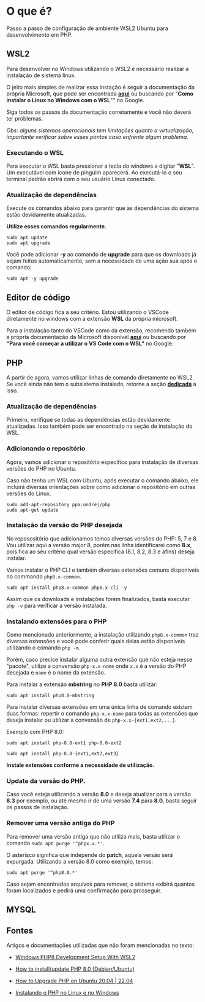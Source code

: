 # O que é?

Passo a passo de configuração de ambiente WSL2 Ubuntu para desenvolvimento em PHP.


## WSL2

Para desenvolver no Windows utilizando o WSL2 é necessário realizar a instalação de sistema linux.

O jeito mais simples de realizar essa instação é seguir a documentação da própria Microsoft, que pode ser encontrada **[aqui](https://learn.microsoft.com/pt-br/windows/wsl/install)** ou buscando por "**Como instalar o Linux no Windows com o WSL**"" no Google.

Siga todos os passos da documentação corretamente e você não deverá ter problemas.

*Obs: alguns sistemas operacionais tem limitações quanto a virtualização, importante verificar sobre esses pontos caso enfrente algum problema.*

### Executando o WSL

Para executar o WSL basta pressionar a tecla do windows e digitar "**WSL**". Um executável com ícone de pinguim aparecerá. Ao executá-lo o seu terminal padrão abrirá com o seu usuário Linux conectado.

### Atualização de dependências

Execute os comandos abaixo para garantir que as dependências do sistema estão devidamente atualizadas.

**Utilize esses comandos regularmente.**

```shell
sudo apt update
sudo apt upgrade
```

Você pode adicionar **-y** ao comando de **upgrade** para que os downloads já sejam feitos automaticamente, sem a necessidade de uma ação sua após o comando:

```shell
sudo apt -y upgrade
```

## Editor de código

O editor de código fica a seu critério. Estou utilizando o VSCode diretamente no windows com a extensão **WSL** da própria microsoft.

Para a instalação tanto do VSCode como da extensão, recomendo também a própria documentação da Microsoft disponível **[aqui](https://learn.microsoft.com/pt-br/windows/wsl/tutorials/wsl-vscode)** ou buscando por **"Para você começar a utilizar o VS Code com o WSL"** no Google.

## PHP

A partir de agora, vamos utilizar linhas de comando diretamente no WSL2. Se você ainda não tem o subsistema instalado, retorne a seção **[dedicada](#wsl2)** a isso. 

### Atualização de dependências

Primeiro, verifique se todas as dependências estão devidamente atualizadas. Isso também pode ser encontrado na seção de instalação do WSL.

### Adicionando o repositório

Agora, vamos adicionar o repositório específico para instalação de diversas versões do PHP no Ubuntu.

Caso não tenha um WSL com Ubuntu, após executar o comando abaixo, ele incluirá diversas orientações sobre como adicionar o repositório em outras versões do Linux.

```shell
sudo add-apt-repository ppa:ondrej/php
sudo apt-get update
```

### Instalação da versão do PHP desejada

No reposositório que adicionamos temos diversas versões do PHP: 5, 7 e 8. Vou utilizar aqui a versão major 8, porém nas linha identificarei como **8.x**, pois fica ao seu critério qual versão específica (8.1, 8.2, 8.3 e afins) deseja instalar.

Vamos instalar o PHP CLI e também diversas extensões comuns disponíveis no commando `php8.x-common`.

```shell
sudo apt install php8.x-common php8.x-cli -y
```

Assim que os downloads e instalações forem finalizados, basta executar `php -v` para verificar a versão instalada.

### Instalando extensões para o PHP

Como mencionado anteriormente, a instalação utilizando `php8.x-common` traz diversas extensões e você pode conferir quais delas estão disponíveis utilizando o comando `php -m`.

Porém, caso precise instalar alguma outra extensão que não esteja nesse "pacote", utilize a convensão `php-x.x-name` onde `x.x` é a versão do PHP desejada e `name` é o nome da extensão.

Para instalar a extensão **mbstring** no **PHP 8.0** basta utilizar:

```shell
sudo apt install php8.0-mbstring
```

Para instalar diversas extensões em uma única linha de comando existem duas formas: repertir o comando `php-x.x-name` para todas as extensões que deseja instalar ou utilizar a convensão de `php-x.x-{ext1,ext2,...}`.

Exemplo com PHP 8.0:

```shell
sudo apt install php-8.0-ext1 php-8.0-ext2

sudo apt install php-8.0-{ext1,ext2,ext3}
```

**Instale extensões conforme a necessidade de utilização.**

### Update da versão do PHP.

Caso você esteja utilizando a versão **8.0** e deseja atualizar para a versão **8.3** por exemplo, ou até mesmo ir de uma versão **7.4** para **8.0**, basta seguir os passos de instalação.

### Remover uma versão antiga do PHP

Para remover uma versão antiga que não utiliza mais, basta utilizar o comando `sudo apt purge '^phpx.x.*'`.

O asterisco significa que independe do **patch**, aquela versão será expurgada. Utilizando a versão 8.0 como exemplo, temos:

```shell
sudo apt purge '^php8.0.*'
```

Caso sejam encontrados arquivos para remover, o sistema exibirá quantos foram localizados e pedirá uma confirmação para prosseguir.

## MYSQL

## Fontes

Artigos e documentações utilizadas que não foram mencionadas no texto:

- [Windows PHP8 Development Setup With WSL2](https://joshpress.net/blog/wsl-debian-php8)
- [How to install/update PHP 8.0 (Debian/Ubuntu)](https://php.watch/articles/php-8.0-installation-update-guide-debian-ubuntu)
- [How to Upgrade PHP on Ubuntu 20.04 | 22.04](https://www.dedicatedcore.com/blog/upgrade-php-ubuntu/)

- [Instalando o PHP no Linux e no Windows](https://devfuria.com.br/php/instalando-php-no-linux-e-no-windows/)